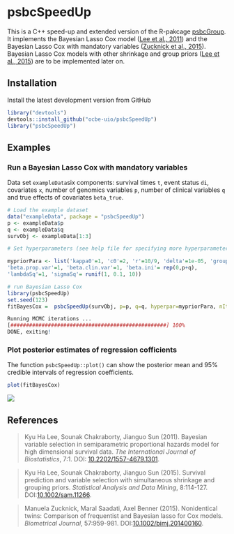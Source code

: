 # psbcSpeedUp

This is a C++ speed-up and extended version of the R-pakcage [psbcGroup](https://CRAN.R-project.org/package=psbcGroup). It implements the Bayesian Lasso Cox model ([Lee et al., 2011](https://doi.org/10.2202/1557-4679.1301)) and the Bayesian Lasso Cox with mandatory variables ([Zucknick et al., 2015](https://doi.org/10.1002/bimj.201400160)). Bayesian Lasso Cox models with other shrinkage and group priors ([Lee et al., 2015](https://doi.org/10.1002/sam.11266)) are to be implemented later on.

## Installation

Install the latest development version from GitHub

```r
library("devtools")
devtools::install_github("ocbe-uio/psbcSpeedUp")
library("psbcSpeedUp")
```

## Examples

### Run a Bayesian Lasso Cox with mandatory variables

Data set `exampleData`six components: survival times `t`, event status `di`, covariates
`x`, number of genomics variables `p`, number of clinical variables `q` and true effects of covariates `beta_true`.

```r
# Load the example dataset
data("exampleData", package = "psbcSpeedUp")
p <- exampleData$p
q <- exampleData$q
survObj <- exampleData[1:3]

# Set hyperparameters (see help file for specifying more hyperparameters)

mypriorPara <- list('kappa0'=1, 'c0'=2, 'r'=10/9, 'delta'=1e-05, 'groupInd'=c(1:p),
'beta.prop.var'=1, 'beta.clin.var'=1, 'beta.ini'= rep(0,p+q),
'lambdaSq'=1, 'sigmaSq'= runif(1, 0.1, 10))

# run Bayesian Lasso Cox
library(psbcSpeedUp)
set.seed(123)
fitBayesCox =  psbcSpeedUp(survObj, p=p, q=q, hyperpar=mypriorPara, nIter=1000, burnin=500, outFilePath="/tmp")
```

```r
Running MCMC iterations ...
[##################################################] 100%
DONE, exiting!
```

### Plot posterior estimates of regression cofficients

The function `psbcSpeedUp::plot()` can show the posterior mean and 95% credible intervals of regression coefficients.

```r
plot(fitBayesCox)
```

![](https://github.com/ocbe-uio/psbcSpeedUp/blob/main/README_plot_beta.png)<!-- -->

## References

> Kyu Ha Lee, Sounak Chakraborty, Jianguo Sun (2011).
> Bayesian variable selection in semiparametric proportional hazards model for high dimensional survival data.
> _The International Journal of Biostatistics_, 7:1. DOI: [10.2202/1557-4679.1301](https://doi.org/10.2202/1557-4679.1301).

> Kyu Ha Lee, Sounak Chakraborty, Jianguo Sun (2015).
> Survival prediction and variable selection with simultaneous shrinkage and grouping priors.
> _Statistical Analysis and Data Mining_, 8:114-127. DOI:[10.1002/sam.11266](https://doi.org/10.1002/sam.11266).

> Manuela Zucknick, Maral Saadati, Axel Benner (2015).
> Nonidentical twins: Comparison of frequentist and Bayesian lasso for Cox models.
> _Biometrical Journal_, 57:959-981. DOI:[10.1002/bimj.201400160](https://doi.org/10.1002/bimj.201400160).
